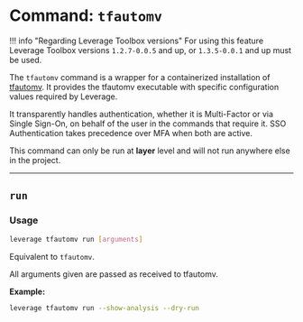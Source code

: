 # Command: `tfautomv`

!!! info "Regarding Leverage Toolbox versions"
    For using this feature Leverage Toolbox versions `1.2.7-0.0.5` and up, or `1.3.5-0.0.1` and up must be used.

The `tfautomv` command is a wrapper for a containerized installation of [tfautomv](https://tfautomv.dev/). It provides the tfautomv executable with specific configuration values required by Leverage.

It transparently handles authentication, whether it is Multi-Factor or via Single Sign-On, on behalf of the user in the commands that require it. SSO Authentication takes precedence over MFA when both are active. 

This command can only be run at **layer** level and will not run anywhere else in the project.

---
## `run`

### Usage
``` bash
leverage tfautomv run [arguments]
```

Equivalent to `tfautomv`.

All arguments given are passed as received to tfautomv. 

**Example:**

```bash
leverage tfautomv run --show-analysis --dry-run
```

